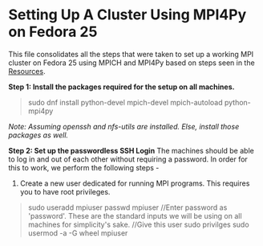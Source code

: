 # Setting Up A Cluster Using MPI4Py on Fedora 25

This file consolidates all the steps that were taken to set up a working MPI cluster on Fedora 25 using MPICH and MPI4Py based on steps seen in the [Resources](paradime/Resources.md).

**Step 1: Install the packages required for the setup on all machines.**

>sudo dnf install python-devel mpich-devel mpich-autoload python-mpi4py

*Note: Assuming openssh and nfs-utils are installed. Else, install those packages as well.*

**Step 2: Set up the passwordless SSH Login**
The machines should be able to log in and out of each other without requiring a password. In order for this to work, we perform the following steps - 
1. Create a new user dedicated for running MPI programs. This requires you to have root privileges.
>sudo useradd mpiuser
>passwd mpiuser
>//Enter password as 'password'. These are the standard inputs we will be using on all machines for simplicity's sake.
> //Give this user sudo privilges
>sudo usermod -a -G wheel mpiuser
